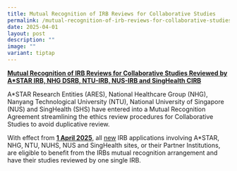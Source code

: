 ```yaml
---
title: Mutual Recognition of IRB Reviews for Collaborative Studies
permalink: /mutual-recognition-of-irb-reviews-for-collaborative-studies-reviewed-by-5-irbs/
date: 2025-04-01
layout: post
description: ""
image: ""
variant: tiptap
---
```

<p><strong><u>Mutual Recognition of IRB Reviews for Collaborative Studies Reviewed by A*STAR IRB, NHG DSRB, NTU-IRB, NUS-IRB and SingHealth CIRB</u></strong>
</p>
<p></p>
<p>A*STAR Research Entities (ARES), National Healthcare Group (NHG), Nanyang
Technological University (NTU), National University of Singapore (NUS)
and SingHealth (SHS) have entered into a Mutual Recognition Agreement streamlining
the ethics review procedures for Collaborative Studies to avoid duplicative
review.</p>
<p></p>
<p>With effect from <strong><u>1 April 2025</u></strong>, all <u>new</u> IRB
applications involving A*STAR, NHG, NTU, NUHS, NUS and SingHealth sites,
or their Partner Institutions, are eligible to benefit from the IRBs mutual
recognition arrangement and have their studies reviewed by one single IRB.</p>